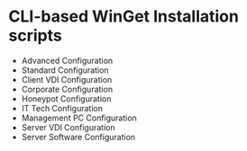 # CLI-based WinGet Installation scripts 

- Advanced Configuration
- Standard Configuration
- Client VDI Configuration
- Corporate Configuration
- Honeypot Configuration
- IT Tech Configuration
- Management PC Configuration
- Server VDI Configuration
- Server Software Configuration
